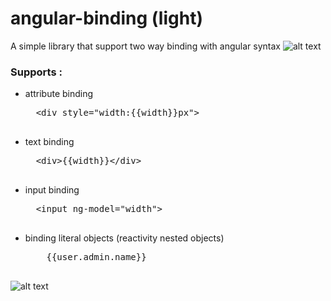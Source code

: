 # angular-binding (light)
A simple library that support two way binding with angular syntax
![alt text](http://s9.picofile.com/file/8317089618/two_way_data_binding_diagram.png)



<h3>Supports :</h3>
<ul>
  <li>attribute binding</li> 
  <pre>
  &lt;div style="width:{{width}}px"&gt;
  </pre>

  <li>text binding</li>  
  <pre>
  &lt;div&gt{{width}}&lt;/div&gt
  </pre> 
  <li>input binding</li>
  <pre>
  &lt;input ng-model="width"&gt
  </pre>
  <li>binding literal objects (reactivity nested objects)</li> 
  <pre>
    {{user.admin.name}}
  </pre>
</ul>



![alt text](http://s8.picofile.com/file/8317139242/Untitled.gif)
